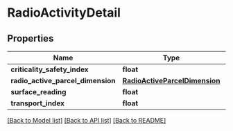 # RadioActivityDetail

## Properties
Name | Type | Description | Notes
------------ | ------------- | ------------- | -------------
**criticality_safety_index** | **float** |  | [optional] 
**radio_active_parcel_dimension** | [**RadioActiveParcelDimension**](RadioActiveParcelDimension.md) |  | [optional] 
**surface_reading** | **float** |  | [optional] 
**transport_index** | **float** |  | [optional] 

[[Back to Model list]](../README.md#documentation-for-models) [[Back to API list]](../README.md#documentation-for-api-endpoints) [[Back to README]](../README.md)


